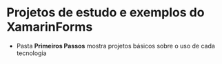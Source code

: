 # Projetos de estudo e exemplos do XamarinForms

- Pasta **Primeiros Passos** mostra projetos básicos sobre o uso de cada tecnologia
